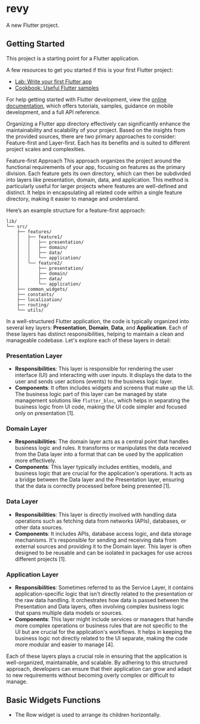 # revy

A new Flutter project.

## Getting Started

This project is a starting point for a Flutter application.

A few resources to get you started if this is your first Flutter project:

- [Lab: Write your first Flutter app](https://docs.flutter.dev/get-started/codelab)
- [Cookbook: Useful Flutter samples](https://docs.flutter.dev/cookbook)

For help getting started with Flutter development, view the
[online documentation](https://docs.flutter.dev/), which offers tutorials,
samples, guidance on mobile development, and a full API reference.

Organizing a Flutter app directory effectively can significantly enhance the maintainability and scalability of your project. Based on the insights from the provided sources, there are two primary approaches to consider: Feature-first and Layer-first. Each has its benefits and is suited to different project scales and complexities.

Feature-first Approach
This approach organizes the project around the functional requirements of your app, focusing on features as the primary division. Each feature gets its own directory, which can then be subdivided into layers like presentation, domain, data, and application. This method is particularly useful for larger projects where features are well-defined and distinct. It helps in encapsulating all related code within a single feature directory, making it easier to manage and understand.

Here’s an example structure for a feature-first approach:

```
lib/
└── src/
    ├── features/
    │   ├── feature1/
    │   │   ├── presentation/
    │   │   ├── domain/
    │   │   ├── data/
    │   │   └── application/
    │   └── feature2/
    │       ├── presentation/
    │       ├── domain/
    │       ├── data/
    │       └── application/
    ├── common_widgets/
    ├── constants/
    ├── localization/
    ├── routing/
    └── utils/
```

In a well-structured Flutter application, the code is typically organized into several key layers: **Presentation**, **Domain**, **Data**, and **Application**. Each of these layers has distinct responsibilities, helping to maintain a clean and manageable codebase. Let's explore each of these layers in detail:

### Presentation Layer
- **Responsibilities**: This layer is responsible for rendering the user interface (UI) and interacting with user inputs. It displays the data to the user and sends user actions (events) to the business logic layer.
- **Components**: It often includes widgets and screens that make up the UI. The business logic part of this layer can be managed by state management solutions like `flutter_bloc`, which helps in separating the business logic from UI code, making the UI code simpler and focused only on presentation [1].

### Domain Layer
- **Responsibilities**: The domain layer acts as a central point that handles business logic and rules. It transforms or manipulates the data received from the Data layer into a format that can be used by the application more effectively.
- **Components**: This layer typically includes entities, models, and business logic that are crucial for the application's operations. It acts as a bridge between the Data layer and the Presentation layer, ensuring that the data is correctly processed before being presented [1].

### Data Layer
- **Responsibilities**: This layer is directly involved with handling data operations such as fetching data from networks (APIs), databases, or other data sources.
- **Components**: It includes APIs, database access logic, and data storage mechanisms. It's responsible for sending and receiving data from external sources and providing it to the Domain layer. This layer is often designed to be reusable and can be isolated in packages for use across different projects [1].

### Application Layer
- **Responsibilities**: Sometimes referred to as the Service Layer, it contains application-specific logic that isn't directly related to the presentation or the raw data handling. It orchestrates how data is passed between the Presentation and Data layers, often involving complex business logic that spans multiple data models or sources.
- **Components**: This layer might include services or managers that handle more complex operations or business rules that are not specific to the UI but are crucial for the application's workflows. It helps in keeping the business logic not directly related to the UI separate, making the code more modular and easier to manage [4].

Each of these layers plays a crucial role in ensuring that the application is well-organized, maintainable, and scalable. By adhering to this structured approach, developers can ensure that their application can grow and adapt to new requirements without becoming overly complex or difficult to manage.

## Basic Widgets Functions

- The Row widget is used to arrange its children horizontally.